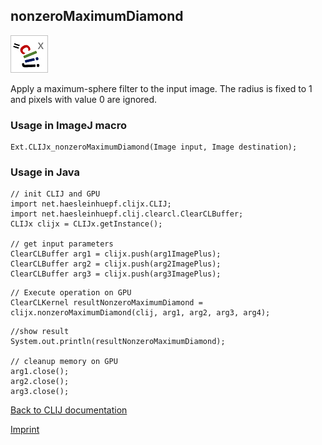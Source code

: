 ## nonzeroMaximumDiamond
![Image](images/mini_clijx_logo.png)

Apply a maximum-sphere filter to the input image. The radius is fixed to 1 and pixels with value 0 are ignored.

### Usage in ImageJ macro
```
Ext.CLIJx_nonzeroMaximumDiamond(Image input, Image destination);
```


### Usage in Java
```
// init CLIJ and GPU
import net.haesleinhuepf.clijx.CLIJ;
import net.haesleinhuepf.clij.clearcl.ClearCLBuffer;
CLIJx clijx = CLIJx.getInstance();

// get input parameters
ClearCLBuffer arg1 = clijx.push(arg1ImagePlus);
ClearCLBuffer arg2 = clijx.push(arg2ImagePlus);
ClearCLBuffer arg3 = clijx.push(arg3ImagePlus);
```

```
// Execute operation on GPU
ClearCLKernel resultNonzeroMaximumDiamond = clijx.nonzeroMaximumDiamond(clij, arg1, arg2, arg3, arg4);
```

```
//show result
System.out.println(resultNonzeroMaximumDiamond);

// cleanup memory on GPU
arg1.close();
arg2.close();
arg3.close();
```


[Back to CLIJ documentation](https://clij.github.io/)

[Imprint](https://clij.github.io/imprint)
